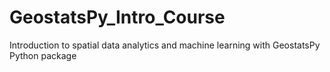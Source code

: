 # GeostatsPy_Intro_Course
Introduction to spatial data analytics and machine learning with GeostatsPy Python package
